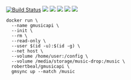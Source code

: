 [![Build Status](https://travis-ci.org/robertbeal/docker-gmusicapi.svg?branch=master)](https://travis-ci.org/robertbeal/gmusicapi)
[![](https://images.microbadger.com/badges/image/robertbeal/gmusicapi.svg)](https://microbadger.com/images/robertbeal/gmusicapi "Get your own image badge on microbadger.com")
[![](https://images.microbadger.com/badges/version/robertbeal/gmusicapi.svg)](https://microbadger.com/images/robertbeal/gmusicapi "Get your own version badge on microbadger.com")
[![](https://img.shields.io/docker/pulls/robertbeal/gmusicapi.svg)](https://hub.docker.com/r/robertbeal/gmusicapi/)
[![](https://img.shields.io/docker/stars/robertbeal/gmusicapi.svg)](https://hub.docker.com/r/robertbeal/gmusicapi/)
[![](https://img.shields.io/docker/automated/robertbeal/gmusicapi.svg)](https://hub.docker.com/r/robertbeal/gmusicapi/)

```
docker run \
  --name gmusicapi \
  --init \
  --rm \
  --read-only \
  --user $(id -u):$(id -g) \
  --net host \
  --volume /home/user:/config \
  --volume /media/storage/music-drop:/music \
  robertbeal/gmusicapi \
  gmsync up --match /music
```
